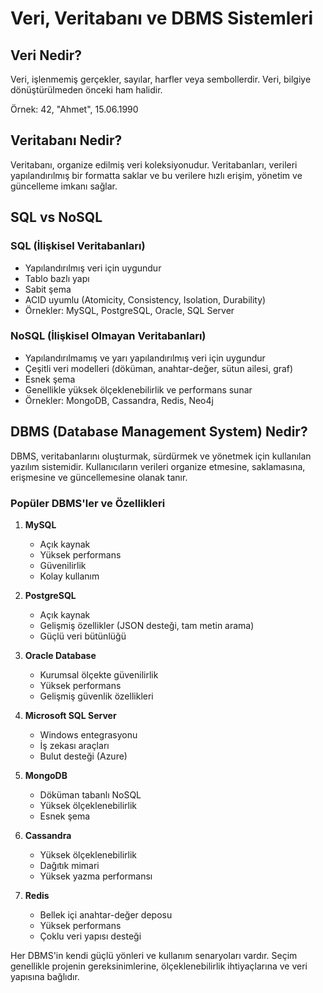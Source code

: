 # Veri, Veritabanı ve DBMS Sistemleri

## Veri Nedir?

Veri, işlenmemiş gerçekler, sayılar, harfler veya sembollerdir. Veri, bilgiye dönüştürülmeden önceki ham halidir.

Örnek: 42, "Ahmet", 15.06.1990

## Veritabanı Nedir?

Veritabanı, organize edilmiş veri koleksiyonudur. Veritabanları, verileri yapılandırılmış bir formatta saklar ve bu verilere hızlı erişim, yönetim ve güncelleme imkanı sağlar.

## SQL vs NoSQL

### SQL (İlişkisel Veritabanları)

- Yapılandırılmış veri için uygundur
- Tablo bazlı yapı
- Sabit şema
- ACID uyumlu (Atomicity, Consistency, Isolation, Durability)
- Örnekler: MySQL, PostgreSQL, Oracle, SQL Server

### NoSQL (İlişkisel Olmayan Veritabanları)

- Yapılandırılmamış ve yarı yapılandırılmış veri için uygundur
- Çeşitli veri modelleri (döküman, anahtar-değer, sütun ailesi, graf)
- Esnek şema
- Genellikle yüksek ölçeklenebilirlik ve performans sunar
- Örnekler: MongoDB, Cassandra, Redis, Neo4j

## DBMS (Database Management System) Nedir?

DBMS, veritabanlarını oluşturmak, sürdürmek ve yönetmek için kullanılan yazılım sistemidir. Kullanıcıların verileri organize etmesine, saklamasına, erişmesine ve güncellemesine olanak tanır.

### Popüler DBMS'ler ve Özellikleri

1. **MySQL**
   - Açık kaynak
   - Yüksek performans
   - Güvenilirlik
   - Kolay kullanım

2. **PostgreSQL**
   - Açık kaynak
   - Gelişmiş özellikler (JSON desteği, tam metin arama)
   - Güçlü veri bütünlüğü

3. **Oracle Database**
   - Kurumsal ölçekte güvenilirlik
   - Yüksek performans
   - Gelişmiş güvenlik özellikleri

4. **Microsoft SQL Server**
   - Windows entegrasyonu
   - İş zekası araçları
   - Bulut desteği (Azure)

5. **MongoDB**
   - Döküman tabanlı NoSQL
   - Yüksek ölçeklenebilirlik
   - Esnek şema

6. **Cassandra**
   - Yüksek ölçeklenebilirlik
   - Dağıtık mimari
   - Yüksek yazma performansı

7. **Redis**
   - Bellek içi anahtar-değer deposu
   - Yüksek performans
   - Çoklu veri yapısı desteği

Her DBMS'in kendi güçlü yönleri ve kullanım senaryoları vardır. Seçim genellikle projenin gereksinimlerine, ölçeklenebilirlik ihtiyaçlarına ve veri yapısına bağlıdır.

